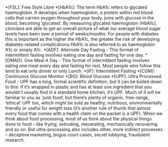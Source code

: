 *[FSL]: Free Style Libre
*[HbA1c]: The term HbA1c refers to glycated haemoglobin. It develops when haemoglobin, a protein within red blood cells that carries oxygen throughout your body, joins with glucose in the blood, becoming ‘glycated’. By measuring glycated haemoglobin (HbA1c), clinicians are able to get an overall picture of what our average blood sugar levels have been over a period of weeks/months. For people with diabetes this is important as the higher the HbA1c, the greater the risk of developing diabetes-related complications.HbA1c is also referred to as haemoglobin A1c or simply A1c.
*[ADF]: Alternate Day Fasting - This format of intermittent fasting involves eating one day and fasting for one day.
*[OMAD]: One Meal A Day - This format of intermittent fasting involves eating one meal every day and fasting for rest. Most people who follow this tend to eat only dinner or only Lunch.
*[IF]: Intermittent Fasting
*[CGM]: Continuous Glucose Monitor
*[BG]: Blood Glucose
*[UPF]: Ultra Processed Food - UPF has a long, formal scientific definition, but it can be boiled down to this: if it’s wrapped in plastic and has at least one ingredient that you wouldn’t usually find in a standard home kitchen, it’s UPF. Much of it will be familiar to you as ‘junk food’, but there’s plenty of organic, free-range, ‘ethical’ UPF too, which might be sold as healthy, nutritious, environmentally friendly or useful for weight loss (it’s another rule of thumb that almost every food that comes with a health claim on the packet is a UPF). When we think about food processing, most of us think about the physical things done to food – like frying, extruding, macerating, mechanically recovering and so on. But ultra-processing also includes other, more indirect processes – deceptive marketing, bogus court cases, secret lobbying, fraudulent research.